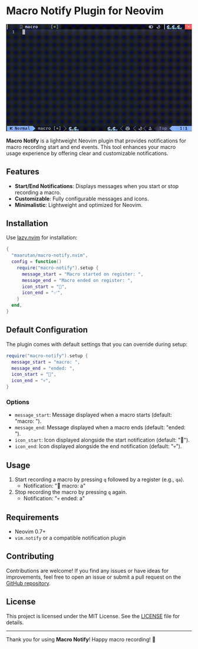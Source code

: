 # Macro Notify Plugin for Neovim

![Demo](./.github/macro.gif)

**Macro Notify** is a lightweight Neovim plugin that provides notifications for macro recording start and end events. This tool enhances your macro usage experience by offering clear and customizable notifications.

## Features

- **Start/End Notifications**: Displays messages when you start or stop recording a macro.
- **Customizable**: Fully configurable messages and icons.
- **Minimalistic**: Lightweight and optimized for Neovim.

## Installation

Use [lazy.nvim](https://github.com/folke/lazy.nvim) for installation:

```lua
{
  "maarutan/macro-notify.nvim",
  config = function()
    require("macro-notify").setup {
      message_start = "Macro started on register: ",
      message_end = "Macro ended on register: ",
      icon_start = "📼",
      icon_end = "✅",
    }
  end,
}
```

## Default Configuration

The plugin comes with default settings that you can override during setup:

```lua
require("macro-notify").setup {
  message_start = "macro: ",
  message_end = "ended: ",
  icon_start = "🚀",
  icon_end = "💀",
}
```

### Options

- `message_start`: Message displayed when a macro starts (default: "macro: ").
- `message_end`: Message displayed when a macro ends (default: "ended: ").
- `icon_start`: Icon displayed alongside the start notification (default: "🚀").
- `icon_end`: Icon displayed alongside the end notification (default: "💀").

## Usage

1. Start recording a macro by pressing `q` followed by a register (e.g., `qa`).
   - Notification: "🚀 macro: a"
2. Stop recording the macro by pressing `q` again.
   - Notification: "💀 ended: a"

## Requirements

- Neovim 0.7+
- `vim.notify` or a compatible notification plugin

## Contributing

Contributions are welcome! If you find any issues or have ideas for improvements, feel free to open an issue or submit a pull request on the [GitHub repository](https://github.com/maarutan/macro-notify.nvim).

## License

This project is licensed under the MIT License. See the [LICENSE](LICENSE) file for details.

---

Thank you for using **Macro Notify**! Happy macro recording! 🎉
